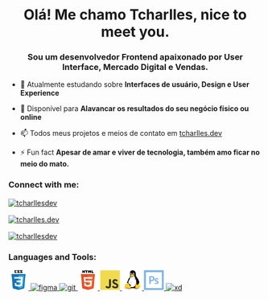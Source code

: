 <h1 align="center">Olá! Me chamo Tcharlles, nice to meet you.</h1>
<h3 align="center">Sou um desenvolvedor Frontend apaixonado por User Interface, Mercado Digital e Vendas.</h3>

- 🌱 Atualmente estudando sobre **Interfaces de usuário, Design e User Experience**

- 🤝 Disponível para **Alavancar os resultados do seu negócio físico ou online**

- 📫 Todos meus projetos e meios de contato em [tcharlles.dev](https://tcharlles.dev)

- ⚡ Fun fact **Apesar de amar e viver de tecnologia, também amo ficar no meio do mato.**

<h3 align="left">Connect with me:</h3>
<p align="left">
<a href="https://linkedin.com/in/tcharllesdev" target="blank"><img align="center" src="https://simpleicons.org/icons/linkedin.svg" alt="tcharllesdev" height="40" width="40" /></a>

<a href="https://instagram.com/tcharlles.dev" target="blank"><img align="center" src="https://simpleicons.org/icons/instagram.svg" alt="tcharlles.dev" height="40" width="40" /></a>

<a href="https://www.behance.net/tcharllesdev" target="blank"><img align="center" src="https://simpleicons.org/icons/behance.svg" alt="tcharllesdev" height="40" width="40" /></a>
</p>

<h3 align="left">Languages and Tools:</h3>
<p align="left"> <a href="https://www.w3schools.com/css/" target="_blank" rel="noreferrer"> <img src="https://raw.githubusercontent.com/devicons/devicon/master/icons/css3/css3-original-wordmark.svg" alt="css3" width="40" height="40"/> </a> <a href="https://www.figma.com/" target="_blank" rel="noreferrer"> <img src="https://www.vectorlogo.zone/logos/figma/figma-icon.svg" alt="figma" width="40" height="40"/> </a> <a href="https://git-scm.com/" target="_blank" rel="noreferrer"> <img src="https://www.vectorlogo.zone/logos/git-scm/git-scm-icon.svg" alt="git" width="40" height="40"/> </a> <a href="https://www.w3.org/html/" target="_blank" rel="noreferrer"> <img src="https://raw.githubusercontent.com/devicons/devicon/master/icons/html5/html5-original-wordmark.svg" alt="html5" width="40" height="40"/> </a> <a href="https://developer.mozilla.org/en-US/docs/Web/JavaScript" target="_blank" rel="noreferrer"> <img src="https://raw.githubusercontent.com/devicons/devicon/master/icons/javascript/javascript-original.svg" alt="javascript" width="40" height="40"/> </a> <a href="https://www.linux.org/" target="_blank" rel="noreferrer"> <img src="https://raw.githubusercontent.com/devicons/devicon/master/icons/linux/linux-original.svg" alt="linux" width="40" height="40"/> </a> <a href="https://www.photoshop.com/en" target="_blank" rel="noreferrer"> <img src="https://raw.githubusercontent.com/devicons/devicon/master/icons/photoshop/photoshop-line.svg" alt="photoshop" width="40" height="40"/> </a> <a href="https://www.adobe.com/products/xd.html" target="_blank" rel="noreferrer"> <img src="https://cdn.worldvectorlogo.com/logos/adobe-xd.svg" alt="xd" width="40" height="40"/> </a> </p>
